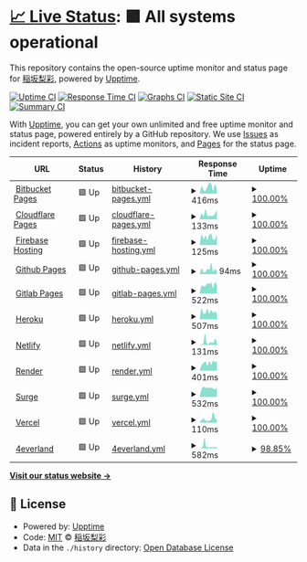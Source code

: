 # [📈 Live Status](https://RisaInasaka.github.io/Uptime): <!--live status--> **🟩 All systems operational**

This repository contains the open-source uptime monitor and status page for [稲坂梨彩](https://inasaka.eu.org), powered by [Upptime](https://github.com/upptime/upptime).

[![Uptime CI](https://github.com/RisaInasaka/Uptime/workflows/Uptime%20CI/badge.svg)](https://github.com/RisaInasaka/Uptime/actions?query=workflow%3A%22Uptime+CI%22)
[![Response Time CI](https://github.com/RisaInasaka/Uptime/workflows/Response%20Time%20CI/badge.svg)](https://github.com/RisaInasaka/Uptime/actions?query=workflow%3A%22Response+Time+CI%22)
[![Graphs CI](https://github.com/RisaInasaka/Uptime/workflows/Graphs%20CI/badge.svg)](https://github.com/RisaInasaka/Uptime/actions?query=workflow%3A%22Graphs+CI%22)
[![Static Site CI](https://github.com/RisaInasaka/Uptime/workflows/Static%20Site%20CI/badge.svg)](https://github.com/RisaInasaka/Uptime/actions?query=workflow%3A%22Static+Site+CI%22)
[![Summary CI](https://github.com/RisaInasaka/Uptime/workflows/Summary%20CI/badge.svg)](https://github.com/RisaInasaka/Uptime/actions?query=workflow%3A%22Summary+CI%22)

With [Upptime](https://upptime.js.org), you can get your own unlimited and free uptime monitor and status page, powered entirely by a GitHub repository. We use [Issues](https://github.com/RisaInasaka/Uptime/issues) as incident reports, [Actions](https://github.com/RisaInasaka/Uptime/actions) as uptime monitors, and [Pages](https://RisaInasaka.github.io/Uptime) for the status page.

<!--start: status pages-->
<!-- This summary is generated by Upptime (https://github.com/upptime/upptime) -->
<!-- Do not edit this manually, your changes will be overwritten -->
<!-- prettier-ignore -->
| URL | Status | History | Response Time | Uptime |
| --- | ------ | ------- | ------------- | ------ |
| <img alt="" src="https://favicons.githubusercontent.com/meaqua-work.bitbucket.io" height="13"> [Bitbucket Pages](https://meaqua-work.bitbucket.io) | 🟩 Up | [bitbucket-pages.yml](https://github.com/RisaInasaka/Uptime/commits/HEAD/history/bitbucket-pages.yml) | <details><summary><img alt="Response time graph" src="./graphs/bitbucket-pages/response-time-week.png" height="20"> 416ms</summary><br><a href="https://RisaInasaka.github.io/Uptime/history/bitbucket-pages"><img alt="Response time 406" src="https://img.shields.io/endpoint?url=https%3A%2F%2Fraw.githubusercontent.com%2FRisaInasaka%2FUptime%2FHEAD%2Fapi%2Fbitbucket-pages%2Fresponse-time.json"></a><br><a href="https://RisaInasaka.github.io/Uptime/history/bitbucket-pages"><img alt="24-hour response time 187" src="https://img.shields.io/endpoint?url=https%3A%2F%2Fraw.githubusercontent.com%2FRisaInasaka%2FUptime%2FHEAD%2Fapi%2Fbitbucket-pages%2Fresponse-time-day.json"></a><br><a href="https://RisaInasaka.github.io/Uptime/history/bitbucket-pages"><img alt="7-day response time 416" src="https://img.shields.io/endpoint?url=https%3A%2F%2Fraw.githubusercontent.com%2FRisaInasaka%2FUptime%2FHEAD%2Fapi%2Fbitbucket-pages%2Fresponse-time-week.json"></a><br><a href="https://RisaInasaka.github.io/Uptime/history/bitbucket-pages"><img alt="30-day response time 406" src="https://img.shields.io/endpoint?url=https%3A%2F%2Fraw.githubusercontent.com%2FRisaInasaka%2FUptime%2FHEAD%2Fapi%2Fbitbucket-pages%2Fresponse-time-month.json"></a><br><a href="https://RisaInasaka.github.io/Uptime/history/bitbucket-pages"><img alt="1-year response time 406" src="https://img.shields.io/endpoint?url=https%3A%2F%2Fraw.githubusercontent.com%2FRisaInasaka%2FUptime%2FHEAD%2Fapi%2Fbitbucket-pages%2Fresponse-time-year.json"></a></details> | <details><summary><a href="https://RisaInasaka.github.io/Uptime/history/bitbucket-pages">100.00%</a></summary><a href="https://RisaInasaka.github.io/Uptime/history/bitbucket-pages"><img alt="All-time uptime 100.00%" src="https://img.shields.io/endpoint?url=https%3A%2F%2Fraw.githubusercontent.com%2FRisaInasaka%2FUptime%2FHEAD%2Fapi%2Fbitbucket-pages%2Fuptime.json"></a><br><a href="https://RisaInasaka.github.io/Uptime/history/bitbucket-pages"><img alt="24-hour uptime 100.00%" src="https://img.shields.io/endpoint?url=https%3A%2F%2Fraw.githubusercontent.com%2FRisaInasaka%2FUptime%2FHEAD%2Fapi%2Fbitbucket-pages%2Fuptime-day.json"></a><br><a href="https://RisaInasaka.github.io/Uptime/history/bitbucket-pages"><img alt="7-day uptime 100.00%" src="https://img.shields.io/endpoint?url=https%3A%2F%2Fraw.githubusercontent.com%2FRisaInasaka%2FUptime%2FHEAD%2Fapi%2Fbitbucket-pages%2Fuptime-week.json"></a><br><a href="https://RisaInasaka.github.io/Uptime/history/bitbucket-pages"><img alt="30-day uptime 100.00%" src="https://img.shields.io/endpoint?url=https%3A%2F%2Fraw.githubusercontent.com%2FRisaInasaka%2FUptime%2FHEAD%2Fapi%2Fbitbucket-pages%2Fuptime-month.json"></a><br><a href="https://RisaInasaka.github.io/Uptime/history/bitbucket-pages"><img alt="1-year uptime 100.00%" src="https://img.shields.io/endpoint?url=https%3A%2F%2Fraw.githubusercontent.com%2FRisaInasaka%2FUptime%2FHEAD%2Fapi%2Fbitbucket-pages%2Fuptime-year.json"></a></details>
| <img alt="" src="https://favicons.githubusercontent.com/meaqua-work.pages.dev" height="13"> [Cloudflare Pages](https://meaqua-work.pages.dev) | 🟩 Up | [cloudflare-pages.yml](https://github.com/RisaInasaka/Uptime/commits/HEAD/history/cloudflare-pages.yml) | <details><summary><img alt="Response time graph" src="./graphs/cloudflare-pages/response-time-week.png" height="20"> 133ms</summary><br><a href="https://RisaInasaka.github.io/Uptime/history/cloudflare-pages"><img alt="Response time 137" src="https://img.shields.io/endpoint?url=https%3A%2F%2Fraw.githubusercontent.com%2FRisaInasaka%2FUptime%2FHEAD%2Fapi%2Fcloudflare-pages%2Fresponse-time.json"></a><br><a href="https://RisaInasaka.github.io/Uptime/history/cloudflare-pages"><img alt="24-hour response time 237" src="https://img.shields.io/endpoint?url=https%3A%2F%2Fraw.githubusercontent.com%2FRisaInasaka%2FUptime%2FHEAD%2Fapi%2Fcloudflare-pages%2Fresponse-time-day.json"></a><br><a href="https://RisaInasaka.github.io/Uptime/history/cloudflare-pages"><img alt="7-day response time 133" src="https://img.shields.io/endpoint?url=https%3A%2F%2Fraw.githubusercontent.com%2FRisaInasaka%2FUptime%2FHEAD%2Fapi%2Fcloudflare-pages%2Fresponse-time-week.json"></a><br><a href="https://RisaInasaka.github.io/Uptime/history/cloudflare-pages"><img alt="30-day response time 137" src="https://img.shields.io/endpoint?url=https%3A%2F%2Fraw.githubusercontent.com%2FRisaInasaka%2FUptime%2FHEAD%2Fapi%2Fcloudflare-pages%2Fresponse-time-month.json"></a><br><a href="https://RisaInasaka.github.io/Uptime/history/cloudflare-pages"><img alt="1-year response time 137" src="https://img.shields.io/endpoint?url=https%3A%2F%2Fraw.githubusercontent.com%2FRisaInasaka%2FUptime%2FHEAD%2Fapi%2Fcloudflare-pages%2Fresponse-time-year.json"></a></details> | <details><summary><a href="https://RisaInasaka.github.io/Uptime/history/cloudflare-pages">100.00%</a></summary><a href="https://RisaInasaka.github.io/Uptime/history/cloudflare-pages"><img alt="All-time uptime 100.00%" src="https://img.shields.io/endpoint?url=https%3A%2F%2Fraw.githubusercontent.com%2FRisaInasaka%2FUptime%2FHEAD%2Fapi%2Fcloudflare-pages%2Fuptime.json"></a><br><a href="https://RisaInasaka.github.io/Uptime/history/cloudflare-pages"><img alt="24-hour uptime 100.00%" src="https://img.shields.io/endpoint?url=https%3A%2F%2Fraw.githubusercontent.com%2FRisaInasaka%2FUptime%2FHEAD%2Fapi%2Fcloudflare-pages%2Fuptime-day.json"></a><br><a href="https://RisaInasaka.github.io/Uptime/history/cloudflare-pages"><img alt="7-day uptime 100.00%" src="https://img.shields.io/endpoint?url=https%3A%2F%2Fraw.githubusercontent.com%2FRisaInasaka%2FUptime%2FHEAD%2Fapi%2Fcloudflare-pages%2Fuptime-week.json"></a><br><a href="https://RisaInasaka.github.io/Uptime/history/cloudflare-pages"><img alt="30-day uptime 100.00%" src="https://img.shields.io/endpoint?url=https%3A%2F%2Fraw.githubusercontent.com%2FRisaInasaka%2FUptime%2FHEAD%2Fapi%2Fcloudflare-pages%2Fuptime-month.json"></a><br><a href="https://RisaInasaka.github.io/Uptime/history/cloudflare-pages"><img alt="1-year uptime 100.00%" src="https://img.shields.io/endpoint?url=https%3A%2F%2Fraw.githubusercontent.com%2FRisaInasaka%2FUptime%2FHEAD%2Fapi%2Fcloudflare-pages%2Fuptime-year.json"></a></details>
| <img alt="" src="https://favicons.githubusercontent.com/meaqua-work.web.app" height="13"> [Firebase Hosting](https://meaqua-work.web.app) | 🟩 Up | [firebase-hosting.yml](https://github.com/RisaInasaka/Uptime/commits/HEAD/history/firebase-hosting.yml) | <details><summary><img alt="Response time graph" src="./graphs/firebase-hosting/response-time-week.png" height="20"> 125ms</summary><br><a href="https://RisaInasaka.github.io/Uptime/history/firebase-hosting"><img alt="Response time 124" src="https://img.shields.io/endpoint?url=https%3A%2F%2Fraw.githubusercontent.com%2FRisaInasaka%2FUptime%2FHEAD%2Fapi%2Ffirebase-hosting%2Fresponse-time.json"></a><br><a href="https://RisaInasaka.github.io/Uptime/history/firebase-hosting"><img alt="24-hour response time 163" src="https://img.shields.io/endpoint?url=https%3A%2F%2Fraw.githubusercontent.com%2FRisaInasaka%2FUptime%2FHEAD%2Fapi%2Ffirebase-hosting%2Fresponse-time-day.json"></a><br><a href="https://RisaInasaka.github.io/Uptime/history/firebase-hosting"><img alt="7-day response time 125" src="https://img.shields.io/endpoint?url=https%3A%2F%2Fraw.githubusercontent.com%2FRisaInasaka%2FUptime%2FHEAD%2Fapi%2Ffirebase-hosting%2Fresponse-time-week.json"></a><br><a href="https://RisaInasaka.github.io/Uptime/history/firebase-hosting"><img alt="30-day response time 124" src="https://img.shields.io/endpoint?url=https%3A%2F%2Fraw.githubusercontent.com%2FRisaInasaka%2FUptime%2FHEAD%2Fapi%2Ffirebase-hosting%2Fresponse-time-month.json"></a><br><a href="https://RisaInasaka.github.io/Uptime/history/firebase-hosting"><img alt="1-year response time 124" src="https://img.shields.io/endpoint?url=https%3A%2F%2Fraw.githubusercontent.com%2FRisaInasaka%2FUptime%2FHEAD%2Fapi%2Ffirebase-hosting%2Fresponse-time-year.json"></a></details> | <details><summary><a href="https://RisaInasaka.github.io/Uptime/history/firebase-hosting">100.00%</a></summary><a href="https://RisaInasaka.github.io/Uptime/history/firebase-hosting"><img alt="All-time uptime 100.00%" src="https://img.shields.io/endpoint?url=https%3A%2F%2Fraw.githubusercontent.com%2FRisaInasaka%2FUptime%2FHEAD%2Fapi%2Ffirebase-hosting%2Fuptime.json"></a><br><a href="https://RisaInasaka.github.io/Uptime/history/firebase-hosting"><img alt="24-hour uptime 100.00%" src="https://img.shields.io/endpoint?url=https%3A%2F%2Fraw.githubusercontent.com%2FRisaInasaka%2FUptime%2FHEAD%2Fapi%2Ffirebase-hosting%2Fuptime-day.json"></a><br><a href="https://RisaInasaka.github.io/Uptime/history/firebase-hosting"><img alt="7-day uptime 100.00%" src="https://img.shields.io/endpoint?url=https%3A%2F%2Fraw.githubusercontent.com%2FRisaInasaka%2FUptime%2FHEAD%2Fapi%2Ffirebase-hosting%2Fuptime-week.json"></a><br><a href="https://RisaInasaka.github.io/Uptime/history/firebase-hosting"><img alt="30-day uptime 100.00%" src="https://img.shields.io/endpoint?url=https%3A%2F%2Fraw.githubusercontent.com%2FRisaInasaka%2FUptime%2FHEAD%2Fapi%2Ffirebase-hosting%2Fuptime-month.json"></a><br><a href="https://RisaInasaka.github.io/Uptime/history/firebase-hosting"><img alt="1-year uptime 100.00%" src="https://img.shields.io/endpoint?url=https%3A%2F%2Fraw.githubusercontent.com%2FRisaInasaka%2FUptime%2FHEAD%2Fapi%2Ffirebase-hosting%2Fuptime-year.json"></a></details>
| <img alt="" src="https://favicons.githubusercontent.com/risainasaka.github.io" height="13"> [Github Pages](https://risainasaka.github.io) | 🟩 Up | [github-pages.yml](https://github.com/RisaInasaka/Uptime/commits/HEAD/history/github-pages.yml) | <details><summary><img alt="Response time graph" src="./graphs/github-pages/response-time-week.png" height="20"> 94ms</summary><br><a href="https://RisaInasaka.github.io/Uptime/history/github-pages"><img alt="Response time 103" src="https://img.shields.io/endpoint?url=https%3A%2F%2Fraw.githubusercontent.com%2FRisaInasaka%2FUptime%2FHEAD%2Fapi%2Fgithub-pages%2Fresponse-time.json"></a><br><a href="https://RisaInasaka.github.io/Uptime/history/github-pages"><img alt="24-hour response time 62" src="https://img.shields.io/endpoint?url=https%3A%2F%2Fraw.githubusercontent.com%2FRisaInasaka%2FUptime%2FHEAD%2Fapi%2Fgithub-pages%2Fresponse-time-day.json"></a><br><a href="https://RisaInasaka.github.io/Uptime/history/github-pages"><img alt="7-day response time 94" src="https://img.shields.io/endpoint?url=https%3A%2F%2Fraw.githubusercontent.com%2FRisaInasaka%2FUptime%2FHEAD%2Fapi%2Fgithub-pages%2Fresponse-time-week.json"></a><br><a href="https://RisaInasaka.github.io/Uptime/history/github-pages"><img alt="30-day response time 103" src="https://img.shields.io/endpoint?url=https%3A%2F%2Fraw.githubusercontent.com%2FRisaInasaka%2FUptime%2FHEAD%2Fapi%2Fgithub-pages%2Fresponse-time-month.json"></a><br><a href="https://RisaInasaka.github.io/Uptime/history/github-pages"><img alt="1-year response time 103" src="https://img.shields.io/endpoint?url=https%3A%2F%2Fraw.githubusercontent.com%2FRisaInasaka%2FUptime%2FHEAD%2Fapi%2Fgithub-pages%2Fresponse-time-year.json"></a></details> | <details><summary><a href="https://RisaInasaka.github.io/Uptime/history/github-pages">100.00%</a></summary><a href="https://RisaInasaka.github.io/Uptime/history/github-pages"><img alt="All-time uptime 100.00%" src="https://img.shields.io/endpoint?url=https%3A%2F%2Fraw.githubusercontent.com%2FRisaInasaka%2FUptime%2FHEAD%2Fapi%2Fgithub-pages%2Fuptime.json"></a><br><a href="https://RisaInasaka.github.io/Uptime/history/github-pages"><img alt="24-hour uptime 100.00%" src="https://img.shields.io/endpoint?url=https%3A%2F%2Fraw.githubusercontent.com%2FRisaInasaka%2FUptime%2FHEAD%2Fapi%2Fgithub-pages%2Fuptime-day.json"></a><br><a href="https://RisaInasaka.github.io/Uptime/history/github-pages"><img alt="7-day uptime 100.00%" src="https://img.shields.io/endpoint?url=https%3A%2F%2Fraw.githubusercontent.com%2FRisaInasaka%2FUptime%2FHEAD%2Fapi%2Fgithub-pages%2Fuptime-week.json"></a><br><a href="https://RisaInasaka.github.io/Uptime/history/github-pages"><img alt="30-day uptime 100.00%" src="https://img.shields.io/endpoint?url=https%3A%2F%2Fraw.githubusercontent.com%2FRisaInasaka%2FUptime%2FHEAD%2Fapi%2Fgithub-pages%2Fuptime-month.json"></a><br><a href="https://RisaInasaka.github.io/Uptime/history/github-pages"><img alt="1-year uptime 100.00%" src="https://img.shields.io/endpoint?url=https%3A%2F%2Fraw.githubusercontent.com%2FRisaInasaka%2FUptime%2FHEAD%2Fapi%2Fgithub-pages%2Fuptime-year.json"></a></details>
| <img alt="" src="https://favicons.githubusercontent.com/meaqua.gitlab.io" height="13"> [Gitlab Pages](https://meaqua.gitlab.io) | 🟩 Up | [gitlab-pages.yml](https://github.com/RisaInasaka/Uptime/commits/HEAD/history/gitlab-pages.yml) | <details><summary><img alt="Response time graph" src="./graphs/gitlab-pages/response-time-week.png" height="20"> 522ms</summary><br><a href="https://RisaInasaka.github.io/Uptime/history/gitlab-pages"><img alt="Response time 514" src="https://img.shields.io/endpoint?url=https%3A%2F%2Fraw.githubusercontent.com%2FRisaInasaka%2FUptime%2FHEAD%2Fapi%2Fgitlab-pages%2Fresponse-time.json"></a><br><a href="https://RisaInasaka.github.io/Uptime/history/gitlab-pages"><img alt="24-hour response time 475" src="https://img.shields.io/endpoint?url=https%3A%2F%2Fraw.githubusercontent.com%2FRisaInasaka%2FUptime%2FHEAD%2Fapi%2Fgitlab-pages%2Fresponse-time-day.json"></a><br><a href="https://RisaInasaka.github.io/Uptime/history/gitlab-pages"><img alt="7-day response time 522" src="https://img.shields.io/endpoint?url=https%3A%2F%2Fraw.githubusercontent.com%2FRisaInasaka%2FUptime%2FHEAD%2Fapi%2Fgitlab-pages%2Fresponse-time-week.json"></a><br><a href="https://RisaInasaka.github.io/Uptime/history/gitlab-pages"><img alt="30-day response time 514" src="https://img.shields.io/endpoint?url=https%3A%2F%2Fraw.githubusercontent.com%2FRisaInasaka%2FUptime%2FHEAD%2Fapi%2Fgitlab-pages%2Fresponse-time-month.json"></a><br><a href="https://RisaInasaka.github.io/Uptime/history/gitlab-pages"><img alt="1-year response time 514" src="https://img.shields.io/endpoint?url=https%3A%2F%2Fraw.githubusercontent.com%2FRisaInasaka%2FUptime%2FHEAD%2Fapi%2Fgitlab-pages%2Fresponse-time-year.json"></a></details> | <details><summary><a href="https://RisaInasaka.github.io/Uptime/history/gitlab-pages">100.00%</a></summary><a href="https://RisaInasaka.github.io/Uptime/history/gitlab-pages"><img alt="All-time uptime 100.00%" src="https://img.shields.io/endpoint?url=https%3A%2F%2Fraw.githubusercontent.com%2FRisaInasaka%2FUptime%2FHEAD%2Fapi%2Fgitlab-pages%2Fuptime.json"></a><br><a href="https://RisaInasaka.github.io/Uptime/history/gitlab-pages"><img alt="24-hour uptime 100.00%" src="https://img.shields.io/endpoint?url=https%3A%2F%2Fraw.githubusercontent.com%2FRisaInasaka%2FUptime%2FHEAD%2Fapi%2Fgitlab-pages%2Fuptime-day.json"></a><br><a href="https://RisaInasaka.github.io/Uptime/history/gitlab-pages"><img alt="7-day uptime 100.00%" src="https://img.shields.io/endpoint?url=https%3A%2F%2Fraw.githubusercontent.com%2FRisaInasaka%2FUptime%2FHEAD%2Fapi%2Fgitlab-pages%2Fuptime-week.json"></a><br><a href="https://RisaInasaka.github.io/Uptime/history/gitlab-pages"><img alt="30-day uptime 100.00%" src="https://img.shields.io/endpoint?url=https%3A%2F%2Fraw.githubusercontent.com%2FRisaInasaka%2FUptime%2FHEAD%2Fapi%2Fgitlab-pages%2Fuptime-month.json"></a><br><a href="https://RisaInasaka.github.io/Uptime/history/gitlab-pages"><img alt="1-year uptime 100.00%" src="https://img.shields.io/endpoint?url=https%3A%2F%2Fraw.githubusercontent.com%2FRisaInasaka%2FUptime%2FHEAD%2Fapi%2Fgitlab-pages%2Fuptime-year.json"></a></details>
| <img alt="" src="https://favicons.githubusercontent.com/meaqua.herokuapp.com" height="13"> [Heroku](https://meaqua.herokuapp.com) | 🟩 Up | [heroku.yml](https://github.com/RisaInasaka/Uptime/commits/HEAD/history/heroku.yml) | <details><summary><img alt="Response time graph" src="./graphs/heroku/response-time-week.png" height="20"> 507ms</summary><br><a href="https://RisaInasaka.github.io/Uptime/history/heroku"><img alt="Response time 557" src="https://img.shields.io/endpoint?url=https%3A%2F%2Fraw.githubusercontent.com%2FRisaInasaka%2FUptime%2FHEAD%2Fapi%2Fheroku%2Fresponse-time.json"></a><br><a href="https://RisaInasaka.github.io/Uptime/history/heroku"><img alt="24-hour response time 381" src="https://img.shields.io/endpoint?url=https%3A%2F%2Fraw.githubusercontent.com%2FRisaInasaka%2FUptime%2FHEAD%2Fapi%2Fheroku%2Fresponse-time-day.json"></a><br><a href="https://RisaInasaka.github.io/Uptime/history/heroku"><img alt="7-day response time 507" src="https://img.shields.io/endpoint?url=https%3A%2F%2Fraw.githubusercontent.com%2FRisaInasaka%2FUptime%2FHEAD%2Fapi%2Fheroku%2Fresponse-time-week.json"></a><br><a href="https://RisaInasaka.github.io/Uptime/history/heroku"><img alt="30-day response time 557" src="https://img.shields.io/endpoint?url=https%3A%2F%2Fraw.githubusercontent.com%2FRisaInasaka%2FUptime%2FHEAD%2Fapi%2Fheroku%2Fresponse-time-month.json"></a><br><a href="https://RisaInasaka.github.io/Uptime/history/heroku"><img alt="1-year response time 557" src="https://img.shields.io/endpoint?url=https%3A%2F%2Fraw.githubusercontent.com%2FRisaInasaka%2FUptime%2FHEAD%2Fapi%2Fheroku%2Fresponse-time-year.json"></a></details> | <details><summary><a href="https://RisaInasaka.github.io/Uptime/history/heroku">100.00%</a></summary><a href="https://RisaInasaka.github.io/Uptime/history/heroku"><img alt="All-time uptime 100.00%" src="https://img.shields.io/endpoint?url=https%3A%2F%2Fraw.githubusercontent.com%2FRisaInasaka%2FUptime%2FHEAD%2Fapi%2Fheroku%2Fuptime.json"></a><br><a href="https://RisaInasaka.github.io/Uptime/history/heroku"><img alt="24-hour uptime 100.00%" src="https://img.shields.io/endpoint?url=https%3A%2F%2Fraw.githubusercontent.com%2FRisaInasaka%2FUptime%2FHEAD%2Fapi%2Fheroku%2Fuptime-day.json"></a><br><a href="https://RisaInasaka.github.io/Uptime/history/heroku"><img alt="7-day uptime 100.00%" src="https://img.shields.io/endpoint?url=https%3A%2F%2Fraw.githubusercontent.com%2FRisaInasaka%2FUptime%2FHEAD%2Fapi%2Fheroku%2Fuptime-week.json"></a><br><a href="https://RisaInasaka.github.io/Uptime/history/heroku"><img alt="30-day uptime 100.00%" src="https://img.shields.io/endpoint?url=https%3A%2F%2Fraw.githubusercontent.com%2FRisaInasaka%2FUptime%2FHEAD%2Fapi%2Fheroku%2Fuptime-month.json"></a><br><a href="https://RisaInasaka.github.io/Uptime/history/heroku"><img alt="1-year uptime 100.00%" src="https://img.shields.io/endpoint?url=https%3A%2F%2Fraw.githubusercontent.com%2FRisaInasaka%2FUptime%2FHEAD%2Fapi%2Fheroku%2Fuptime-year.json"></a></details>
| <img alt="" src="https://favicons.githubusercontent.com/meaqua.netlify.app" height="13"> [Netlify](https://meaqua.netlify.app) | 🟩 Up | [netlify.yml](https://github.com/RisaInasaka/Uptime/commits/HEAD/history/netlify.yml) | <details><summary><img alt="Response time graph" src="./graphs/netlify/response-time-week.png" height="20"> 131ms</summary><br><a href="https://RisaInasaka.github.io/Uptime/history/netlify"><img alt="Response time 227" src="https://img.shields.io/endpoint?url=https%3A%2F%2Fraw.githubusercontent.com%2FRisaInasaka%2FUptime%2FHEAD%2Fapi%2Fnetlify%2Fresponse-time.json"></a><br><a href="https://RisaInasaka.github.io/Uptime/history/netlify"><img alt="24-hour response time 114" src="https://img.shields.io/endpoint?url=https%3A%2F%2Fraw.githubusercontent.com%2FRisaInasaka%2FUptime%2FHEAD%2Fapi%2Fnetlify%2Fresponse-time-day.json"></a><br><a href="https://RisaInasaka.github.io/Uptime/history/netlify"><img alt="7-day response time 131" src="https://img.shields.io/endpoint?url=https%3A%2F%2Fraw.githubusercontent.com%2FRisaInasaka%2FUptime%2FHEAD%2Fapi%2Fnetlify%2Fresponse-time-week.json"></a><br><a href="https://RisaInasaka.github.io/Uptime/history/netlify"><img alt="30-day response time 227" src="https://img.shields.io/endpoint?url=https%3A%2F%2Fraw.githubusercontent.com%2FRisaInasaka%2FUptime%2FHEAD%2Fapi%2Fnetlify%2Fresponse-time-month.json"></a><br><a href="https://RisaInasaka.github.io/Uptime/history/netlify"><img alt="1-year response time 227" src="https://img.shields.io/endpoint?url=https%3A%2F%2Fraw.githubusercontent.com%2FRisaInasaka%2FUptime%2FHEAD%2Fapi%2Fnetlify%2Fresponse-time-year.json"></a></details> | <details><summary><a href="https://RisaInasaka.github.io/Uptime/history/netlify">100.00%</a></summary><a href="https://RisaInasaka.github.io/Uptime/history/netlify"><img alt="All-time uptime 100.00%" src="https://img.shields.io/endpoint?url=https%3A%2F%2Fraw.githubusercontent.com%2FRisaInasaka%2FUptime%2FHEAD%2Fapi%2Fnetlify%2Fuptime.json"></a><br><a href="https://RisaInasaka.github.io/Uptime/history/netlify"><img alt="24-hour uptime 100.00%" src="https://img.shields.io/endpoint?url=https%3A%2F%2Fraw.githubusercontent.com%2FRisaInasaka%2FUptime%2FHEAD%2Fapi%2Fnetlify%2Fuptime-day.json"></a><br><a href="https://RisaInasaka.github.io/Uptime/history/netlify"><img alt="7-day uptime 100.00%" src="https://img.shields.io/endpoint?url=https%3A%2F%2Fraw.githubusercontent.com%2FRisaInasaka%2FUptime%2FHEAD%2Fapi%2Fnetlify%2Fuptime-week.json"></a><br><a href="https://RisaInasaka.github.io/Uptime/history/netlify"><img alt="30-day uptime 100.00%" src="https://img.shields.io/endpoint?url=https%3A%2F%2Fraw.githubusercontent.com%2FRisaInasaka%2FUptime%2FHEAD%2Fapi%2Fnetlify%2Fuptime-month.json"></a><br><a href="https://RisaInasaka.github.io/Uptime/history/netlify"><img alt="1-year uptime 100.00%" src="https://img.shields.io/endpoint?url=https%3A%2F%2Fraw.githubusercontent.com%2FRisaInasaka%2FUptime%2FHEAD%2Fapi%2Fnetlify%2Fuptime-year.json"></a></details>
| <img alt="" src="https://favicons.githubusercontent.com/meaqua.onrender.com" height="13"> [Render](https://meaqua.onrender.com) | 🟩 Up | [render.yml](https://github.com/RisaInasaka/Uptime/commits/HEAD/history/render.yml) | <details><summary><img alt="Response time graph" src="./graphs/render/response-time-week.png" height="20"> 401ms</summary><br><a href="https://RisaInasaka.github.io/Uptime/history/render"><img alt="Response time 383" src="https://img.shields.io/endpoint?url=https%3A%2F%2Fraw.githubusercontent.com%2FRisaInasaka%2FUptime%2FHEAD%2Fapi%2Frender%2Fresponse-time.json"></a><br><a href="https://RisaInasaka.github.io/Uptime/history/render"><img alt="24-hour response time 483" src="https://img.shields.io/endpoint?url=https%3A%2F%2Fraw.githubusercontent.com%2FRisaInasaka%2FUptime%2FHEAD%2Fapi%2Frender%2Fresponse-time-day.json"></a><br><a href="https://RisaInasaka.github.io/Uptime/history/render"><img alt="7-day response time 401" src="https://img.shields.io/endpoint?url=https%3A%2F%2Fraw.githubusercontent.com%2FRisaInasaka%2FUptime%2FHEAD%2Fapi%2Frender%2Fresponse-time-week.json"></a><br><a href="https://RisaInasaka.github.io/Uptime/history/render"><img alt="30-day response time 383" src="https://img.shields.io/endpoint?url=https%3A%2F%2Fraw.githubusercontent.com%2FRisaInasaka%2FUptime%2FHEAD%2Fapi%2Frender%2Fresponse-time-month.json"></a><br><a href="https://RisaInasaka.github.io/Uptime/history/render"><img alt="1-year response time 383" src="https://img.shields.io/endpoint?url=https%3A%2F%2Fraw.githubusercontent.com%2FRisaInasaka%2FUptime%2FHEAD%2Fapi%2Frender%2Fresponse-time-year.json"></a></details> | <details><summary><a href="https://RisaInasaka.github.io/Uptime/history/render">100.00%</a></summary><a href="https://RisaInasaka.github.io/Uptime/history/render"><img alt="All-time uptime 100.00%" src="https://img.shields.io/endpoint?url=https%3A%2F%2Fraw.githubusercontent.com%2FRisaInasaka%2FUptime%2FHEAD%2Fapi%2Frender%2Fuptime.json"></a><br><a href="https://RisaInasaka.github.io/Uptime/history/render"><img alt="24-hour uptime 100.00%" src="https://img.shields.io/endpoint?url=https%3A%2F%2Fraw.githubusercontent.com%2FRisaInasaka%2FUptime%2FHEAD%2Fapi%2Frender%2Fuptime-day.json"></a><br><a href="https://RisaInasaka.github.io/Uptime/history/render"><img alt="7-day uptime 100.00%" src="https://img.shields.io/endpoint?url=https%3A%2F%2Fraw.githubusercontent.com%2FRisaInasaka%2FUptime%2FHEAD%2Fapi%2Frender%2Fuptime-week.json"></a><br><a href="https://RisaInasaka.github.io/Uptime/history/render"><img alt="30-day uptime 100.00%" src="https://img.shields.io/endpoint?url=https%3A%2F%2Fraw.githubusercontent.com%2FRisaInasaka%2FUptime%2FHEAD%2Fapi%2Frender%2Fuptime-month.json"></a><br><a href="https://RisaInasaka.github.io/Uptime/history/render"><img alt="1-year uptime 100.00%" src="https://img.shields.io/endpoint?url=https%3A%2F%2Fraw.githubusercontent.com%2FRisaInasaka%2FUptime%2FHEAD%2Fapi%2Frender%2Fuptime-year.json"></a></details>
| <img alt="" src="https://favicons.githubusercontent.com/meaqua.surge.sh" height="13"> [Surge](https://meaqua.surge.sh) | 🟩 Up | [surge.yml](https://github.com/RisaInasaka/Uptime/commits/HEAD/history/surge.yml) | <details><summary><img alt="Response time graph" src="./graphs/surge/response-time-week.png" height="20"> 532ms</summary><br><a href="https://RisaInasaka.github.io/Uptime/history/surge"><img alt="Response time 458" src="https://img.shields.io/endpoint?url=https%3A%2F%2Fraw.githubusercontent.com%2FRisaInasaka%2FUptime%2FHEAD%2Fapi%2Fsurge%2Fresponse-time.json"></a><br><a href="https://RisaInasaka.github.io/Uptime/history/surge"><img alt="24-hour response time 569" src="https://img.shields.io/endpoint?url=https%3A%2F%2Fraw.githubusercontent.com%2FRisaInasaka%2FUptime%2FHEAD%2Fapi%2Fsurge%2Fresponse-time-day.json"></a><br><a href="https://RisaInasaka.github.io/Uptime/history/surge"><img alt="7-day response time 532" src="https://img.shields.io/endpoint?url=https%3A%2F%2Fraw.githubusercontent.com%2FRisaInasaka%2FUptime%2FHEAD%2Fapi%2Fsurge%2Fresponse-time-week.json"></a><br><a href="https://RisaInasaka.github.io/Uptime/history/surge"><img alt="30-day response time 458" src="https://img.shields.io/endpoint?url=https%3A%2F%2Fraw.githubusercontent.com%2FRisaInasaka%2FUptime%2FHEAD%2Fapi%2Fsurge%2Fresponse-time-month.json"></a><br><a href="https://RisaInasaka.github.io/Uptime/history/surge"><img alt="1-year response time 458" src="https://img.shields.io/endpoint?url=https%3A%2F%2Fraw.githubusercontent.com%2FRisaInasaka%2FUptime%2FHEAD%2Fapi%2Fsurge%2Fresponse-time-year.json"></a></details> | <details><summary><a href="https://RisaInasaka.github.io/Uptime/history/surge">100.00%</a></summary><a href="https://RisaInasaka.github.io/Uptime/history/surge"><img alt="All-time uptime 100.00%" src="https://img.shields.io/endpoint?url=https%3A%2F%2Fraw.githubusercontent.com%2FRisaInasaka%2FUptime%2FHEAD%2Fapi%2Fsurge%2Fuptime.json"></a><br><a href="https://RisaInasaka.github.io/Uptime/history/surge"><img alt="24-hour uptime 100.00%" src="https://img.shields.io/endpoint?url=https%3A%2F%2Fraw.githubusercontent.com%2FRisaInasaka%2FUptime%2FHEAD%2Fapi%2Fsurge%2Fuptime-day.json"></a><br><a href="https://RisaInasaka.github.io/Uptime/history/surge"><img alt="7-day uptime 100.00%" src="https://img.shields.io/endpoint?url=https%3A%2F%2Fraw.githubusercontent.com%2FRisaInasaka%2FUptime%2FHEAD%2Fapi%2Fsurge%2Fuptime-week.json"></a><br><a href="https://RisaInasaka.github.io/Uptime/history/surge"><img alt="30-day uptime 100.00%" src="https://img.shields.io/endpoint?url=https%3A%2F%2Fraw.githubusercontent.com%2FRisaInasaka%2FUptime%2FHEAD%2Fapi%2Fsurge%2Fuptime-month.json"></a><br><a href="https://RisaInasaka.github.io/Uptime/history/surge"><img alt="1-year uptime 100.00%" src="https://img.shields.io/endpoint?url=https%3A%2F%2Fraw.githubusercontent.com%2FRisaInasaka%2FUptime%2FHEAD%2Fapi%2Fsurge%2Fuptime-year.json"></a></details>
| <img alt="" src="https://favicons.githubusercontent.com/meaqua-work.vercel.app" height="13"> [Vercel](https://meaqua-work.vercel.app) | 🟩 Up | [vercel.yml](https://github.com/RisaInasaka/Uptime/commits/HEAD/history/vercel.yml) | <details><summary><img alt="Response time graph" src="./graphs/vercel/response-time-week.png" height="20"> 110ms</summary><br><a href="https://RisaInasaka.github.io/Uptime/history/vercel"><img alt="Response time 160" src="https://img.shields.io/endpoint?url=https%3A%2F%2Fraw.githubusercontent.com%2FRisaInasaka%2FUptime%2FHEAD%2Fapi%2Fvercel%2Fresponse-time.json"></a><br><a href="https://RisaInasaka.github.io/Uptime/history/vercel"><img alt="24-hour response time 91" src="https://img.shields.io/endpoint?url=https%3A%2F%2Fraw.githubusercontent.com%2FRisaInasaka%2FUptime%2FHEAD%2Fapi%2Fvercel%2Fresponse-time-day.json"></a><br><a href="https://RisaInasaka.github.io/Uptime/history/vercel"><img alt="7-day response time 110" src="https://img.shields.io/endpoint?url=https%3A%2F%2Fraw.githubusercontent.com%2FRisaInasaka%2FUptime%2FHEAD%2Fapi%2Fvercel%2Fresponse-time-week.json"></a><br><a href="https://RisaInasaka.github.io/Uptime/history/vercel"><img alt="30-day response time 160" src="https://img.shields.io/endpoint?url=https%3A%2F%2Fraw.githubusercontent.com%2FRisaInasaka%2FUptime%2FHEAD%2Fapi%2Fvercel%2Fresponse-time-month.json"></a><br><a href="https://RisaInasaka.github.io/Uptime/history/vercel"><img alt="1-year response time 160" src="https://img.shields.io/endpoint?url=https%3A%2F%2Fraw.githubusercontent.com%2FRisaInasaka%2FUptime%2FHEAD%2Fapi%2Fvercel%2Fresponse-time-year.json"></a></details> | <details><summary><a href="https://RisaInasaka.github.io/Uptime/history/vercel">100.00%</a></summary><a href="https://RisaInasaka.github.io/Uptime/history/vercel"><img alt="All-time uptime 100.00%" src="https://img.shields.io/endpoint?url=https%3A%2F%2Fraw.githubusercontent.com%2FRisaInasaka%2FUptime%2FHEAD%2Fapi%2Fvercel%2Fuptime.json"></a><br><a href="https://RisaInasaka.github.io/Uptime/history/vercel"><img alt="24-hour uptime 100.00%" src="https://img.shields.io/endpoint?url=https%3A%2F%2Fraw.githubusercontent.com%2FRisaInasaka%2FUptime%2FHEAD%2Fapi%2Fvercel%2Fuptime-day.json"></a><br><a href="https://RisaInasaka.github.io/Uptime/history/vercel"><img alt="7-day uptime 100.00%" src="https://img.shields.io/endpoint?url=https%3A%2F%2Fraw.githubusercontent.com%2FRisaInasaka%2FUptime%2FHEAD%2Fapi%2Fvercel%2Fuptime-week.json"></a><br><a href="https://RisaInasaka.github.io/Uptime/history/vercel"><img alt="30-day uptime 100.00%" src="https://img.shields.io/endpoint?url=https%3A%2F%2Fraw.githubusercontent.com%2FRisaInasaka%2FUptime%2FHEAD%2Fapi%2Fvercel%2Fuptime-month.json"></a><br><a href="https://RisaInasaka.github.io/Uptime/history/vercel"><img alt="1-year uptime 100.00%" src="https://img.shields.io/endpoint?url=https%3A%2F%2Fraw.githubusercontent.com%2FRisaInasaka%2FUptime%2FHEAD%2Fapi%2Fvercel%2Fuptime-year.json"></a></details>
| <img alt="" src="https://favicons.githubusercontent.com/meaqua.4everland.app" height="13"> [4everland](https://meaqua.4everland.app) | 🟩 Up | [4everland.yml](https://github.com/RisaInasaka/Uptime/commits/HEAD/history/4everland.yml) | <details><summary><img alt="Response time graph" src="./graphs/4everland/response-time-week.png" height="20"> 582ms</summary><br><a href="https://RisaInasaka.github.io/Uptime/history/4everland"><img alt="Response time 430" src="https://img.shields.io/endpoint?url=https%3A%2F%2Fraw.githubusercontent.com%2FRisaInasaka%2FUptime%2FHEAD%2Fapi%2F4everland%2Fresponse-time.json"></a><br><a href="https://RisaInasaka.github.io/Uptime/history/4everland"><img alt="24-hour response time 381" src="https://img.shields.io/endpoint?url=https%3A%2F%2Fraw.githubusercontent.com%2FRisaInasaka%2FUptime%2FHEAD%2Fapi%2F4everland%2Fresponse-time-day.json"></a><br><a href="https://RisaInasaka.github.io/Uptime/history/4everland"><img alt="7-day response time 582" src="https://img.shields.io/endpoint?url=https%3A%2F%2Fraw.githubusercontent.com%2FRisaInasaka%2FUptime%2FHEAD%2Fapi%2F4everland%2Fresponse-time-week.json"></a><br><a href="https://RisaInasaka.github.io/Uptime/history/4everland"><img alt="30-day response time 430" src="https://img.shields.io/endpoint?url=https%3A%2F%2Fraw.githubusercontent.com%2FRisaInasaka%2FUptime%2FHEAD%2Fapi%2F4everland%2Fresponse-time-month.json"></a><br><a href="https://RisaInasaka.github.io/Uptime/history/4everland"><img alt="1-year response time 430" src="https://img.shields.io/endpoint?url=https%3A%2F%2Fraw.githubusercontent.com%2FRisaInasaka%2FUptime%2FHEAD%2Fapi%2F4everland%2Fresponse-time-year.json"></a></details> | <details><summary><a href="https://RisaInasaka.github.io/Uptime/history/4everland">98.85%</a></summary><a href="https://RisaInasaka.github.io/Uptime/history/4everland"><img alt="All-time uptime 99.45%" src="https://img.shields.io/endpoint?url=https%3A%2F%2Fraw.githubusercontent.com%2FRisaInasaka%2FUptime%2FHEAD%2Fapi%2F4everland%2Fuptime.json"></a><br><a href="https://RisaInasaka.github.io/Uptime/history/4everland"><img alt="24-hour uptime 100.00%" src="https://img.shields.io/endpoint?url=https%3A%2F%2Fraw.githubusercontent.com%2FRisaInasaka%2FUptime%2FHEAD%2Fapi%2F4everland%2Fuptime-day.json"></a><br><a href="https://RisaInasaka.github.io/Uptime/history/4everland"><img alt="7-day uptime 98.85%" src="https://img.shields.io/endpoint?url=https%3A%2F%2Fraw.githubusercontent.com%2FRisaInasaka%2FUptime%2FHEAD%2Fapi%2F4everland%2Fuptime-week.json"></a><br><a href="https://RisaInasaka.github.io/Uptime/history/4everland"><img alt="30-day uptime 99.45%" src="https://img.shields.io/endpoint?url=https%3A%2F%2Fraw.githubusercontent.com%2FRisaInasaka%2FUptime%2FHEAD%2Fapi%2F4everland%2Fuptime-month.json"></a><br><a href="https://RisaInasaka.github.io/Uptime/history/4everland"><img alt="1-year uptime 99.45%" src="https://img.shields.io/endpoint?url=https%3A%2F%2Fraw.githubusercontent.com%2FRisaInasaka%2FUptime%2FHEAD%2Fapi%2F4everland%2Fuptime-year.json"></a></details>

<!--end: status pages-->

[**Visit our status website →**](https://RisaInasaka.github.io/Uptime)

## 📄 License

- Powered by: [Upptime](https://github.com/upptime/upptime)
- Code: [MIT](./LICENSE) © [稲坂梨彩](https://inasaka.eu.org)
- Data in the `./history` directory: [Open Database License](https://opendatacommons.org/licenses/odbl/1-0/)
